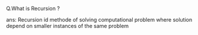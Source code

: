 Q.What is Recursion ?

ans: Recursion id methode of solving computational problem where solution depend on 
smaller instances of the same problem

